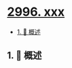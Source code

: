 # [2996. xxx](https://github.com/Tdahuyou/TNotes.leetcode/tree/main/notes/2996.%20xxx)

<!-- region:toc -->

- [1. 📝 概述](#1--概述)

<!-- endregion:toc -->

## 1. 📝 概述
